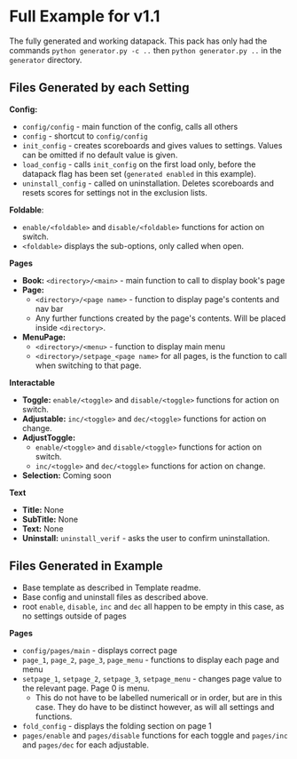 # Full Example for v1.1
The fully generated and working datapack. This pack has only had the commands `python generator.py -c ..` then `python generator.py ..` in the `generator` directory.

## Files Generated by each Setting
**Config:**
  - `config/config` - main function of the config, calls all others
  - `config` - shortcut to `config/config`
  - `init_config` - creates scoreboards and gives values to settings. Values can be omitted if no default value is given.
  - `load_config` - calls `init_config` on the first load only, before the datapack flag has been set (`generated enabled` in this example).
  - `uninstall_config` - called on uninstallation. Deletes scoreboards and resets scores for settings not in the exclusion lists.
  
**Foldable**: 
  - `enable/<foldable>` and `disable/<foldable>` functions for action on switch. 
  - `<foldable>` displays the sub-options, only called when open.

**Pages**
- **Book:** `<directory>/<main>` - main function to call to display book's page
- **Page:**
  - `<directory>/<page name>` - function to display page's contents and nav bar
  - Any further functions created by the page's contents. Will be placed inside `<directory>`.
- **MenuPage:**
  - `<directory>/<menu>` - function to display main menu
  - `<directory>/setpage_<page name>` for all pages, is the function to call when switching to that page.

**Interactable**
- **Toggle:** `enable/<toggle>` and `disable/<toggle>` functions for action on switch. 
- **Adjustable:** `inc/<toggle>` and `dec/<toggle>` functions for action on change. 
- **AdjustToggle:** 
  - `enable/<toggle>` and `disable/<toggle>` functions for action on switch. 
  - `inc/<toggle>` and `dec/<toggle>` functions for action on change. 
- **Selection:** Coming soon

**Text**
- **Title:** None
- **SubTitle:** None
- **Text:** None
- **Uninstall:** `uninstall_verif` - asks the user to confirm uninstallation.


## Files Generated in Example
- Base template as described in Template readme.
- Base config and uninstall files as described above.
- root `enable`, `disable`, `inc` and `dec` all happen to be empty in this case, as no settings outside of pages

**Pages**
- `config/pages/main` - displays correct page
- `page_1`, `page_2`, `page_3`, `page_menu` - functions to display each page and menu
- `setpage_1`, `setpage_2`, `setpage_3`, `setpage_menu` - changes page value to the relevant page. Page 0 is menu.
  - This do not have to be labelled numericall or in order, but are in this case. They do have to be distinct however, as will all settings and functions.
- `fold_config` - displays the folding section on page 1
- `pages/enable` and `pages/disable` functions for each toggle and `pages/inc` and `pages/dec` for each adjustable.